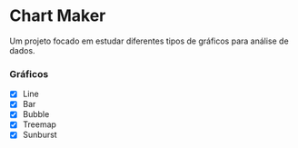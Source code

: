 # Chart Maker

Um projeto focado em estudar diferentes tipos de gráficos para análise de dados.

### Gráficos
- [x] Line
- [x] Bar
- [x] Bubble
- [x] Treemap
- [x] Sunburst